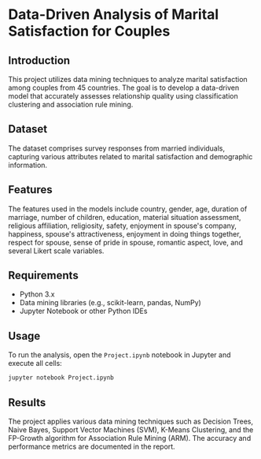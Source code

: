 
# Data-Driven Analysis of Marital Satisfaction for Couples

## Introduction
This project utilizes data mining techniques to analyze marital satisfaction among couples from 45 countries. The goal is to develop a data-driven model that accurately assesses relationship quality using classification clustering and association rule mining.

## Dataset
The dataset comprises survey responses from married individuals, capturing various attributes related to marital satisfaction and demographic information.

## Features
The features used in the models include country, gender, age, duration of marriage, number of children, education, material situation assessment, religious affiliation, religiosity, safety, enjoyment in spouse's company, happiness, spouse's attractiveness, enjoyment in doing things together, respect for spouse, sense of pride in spouse, romantic aspect, love, and several Likert scale variables.

## Requirements
- Python 3.x
- Data mining libraries (e.g., scikit-learn, pandas, NumPy)
- Jupyter Notebook or other Python IDEs


## Usage
To run the analysis, open the `Project.ipynb` notebook in Jupyter and execute all cells:
```bash
jupyter notebook Project.ipynb
```

## Results
The project applies various data mining techniques such as Decision Trees, Naive Bayes, Support Vector Machines (SVM), K-Means Clustering, and the FP-Growth algorithm for Association Rule Mining (ARM). The accuracy and performance metrics are documented in the report.